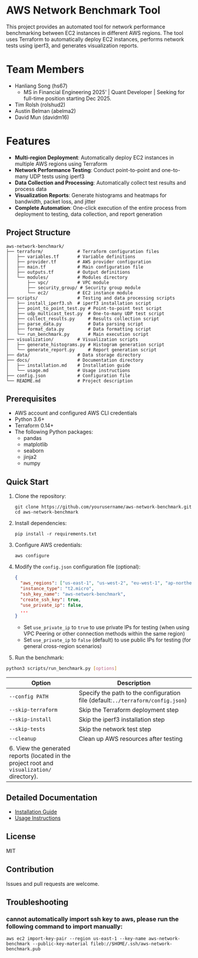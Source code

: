 # AWS Network Benchmark Tool

This project provides an automated tool for network performance benchmarking between EC2 instances in different AWS regions. The tool uses Terraform to automatically deploy EC2 instances, performs network tests using iperf3, and generates visualization reports.

# Team Members

- Hanliang Song (hs67)
  - MS in Financial Engineering 2025' | Quant Developer | Seeking for full-time position starting Dec 2025.
- Tim Rolsh (rolshud2)
- Austin Belman (abelma2)
- David Mun (davidm16)

# Features

- **Multi-region Deployment**: Automatically deploy EC2 instances in multiple AWS regions using Terraform
- **Network Performance Testing**: Conduct point-to-point and one-to-many UDP tests using iperf3
- **Data Collection and Processing**: Automatically collect test results and process data
- **Visualization Reports**: Generate histograms and heatmaps for bandwidth, packet loss, and jitter
- **Complete Automation**: One-click execution of the entire process from deployment to testing, data collection, and report generation

## Project Structure

```
aws-network-benchmark/
├── terraform/             # Terraform configuration files
│   ├── variables.tf       # Variable definitions
│   ├── provider.tf        # AWS provider configuration
│   ├── main.tf            # Main configuration file
│   ├── outputs.tf         # Output definitions
│   └── modules/           # Modules directory
│       ├── vpc/           # VPC module
│       ├── security_group/ # Security group module
│       └── ec2/           # EC2 instance module
├── scripts/               # Testing and data processing scripts
│   ├── install_iperf3.sh  # iperf3 installation script
│   ├── point_to_point_test.py # Point-to-point test script
│   ├── udp_multicast_test.py  # One-to-many UDP test script
│   ├── collect_results.py     # Results collection script
│   ├── parse_data.py          # Data parsing script
│   ├── format_data.py         # Data formatting script
│   └── run_benchmark.py       # Main execution script
├── visualization/         # Visualization scripts
│   ├── generate_histograms.py # Histogram generation script
│   └── generate_report.py     # Report generation script
├── data/                  # Data storage directory
├── docs/                  # Documentation directory
│   ├── installation.md    # Installation guide
│   └── usage.md           # Usage instructions
├── config.json            # Configuration file
└── README.md              # Project description
```

## Prerequisites

- AWS account and configured AWS CLI credentials
- Python 3.6+
- Terraform 0.14+
- The following Python packages:
  - pandas
  - matplotlib
  - seaborn
  - jinja2
  - numpy

## Quick Start

1. Clone the repository:

   ```
   git clone https://github.com/yourusername/aws-network-benchmark.git
   cd aws-network-benchmark
   ```
2. Install dependencies:

   ```
   pip install -r requirements.txt
   ```
3. Configure AWS credentials:

   ```
   aws configure
   ```
4. Modify the `config.json` configuration file (optional):

   ```json
   {
     "aws_regions": ["us-east-1", "us-west-2", "eu-west-1", "ap-northeast-1", "sa-east-1"],
     "instance_type": "t2.micro",
     "ssh_key_name": "aws-network-benchmark",
     "create_ssh_key": true,
     "use_private_ip": false,
     ...
   }
   ```

   * Set `use_private_ip` to `true` to use private IPs for testing (when using VPC Peering or other connection methods within the same region)
   * Set `use_private_ip` to `false` (default) to use public IPs for testing (for general cross-region scenarios)
5. Run the benchmark:

```bash
python3 scripts/run_benchmark.py [options]
```

| Option                                                                                        | Description                                                                       |
| --------------------------------------------------------------------------------------------- | --------------------------------------------------------------------------------- |
| `--config PATH`                                                                             | Specify the path to the configuration file (default:`../terraform/config.json`) |
| `--skip-terraform`                                                                          | Skip the Terraform deployment step                                                |
| `--skip-install`                                                                            | Skip the iperf3 installation step                                                 |
| `--skip-tests`                                                                              | Skip the network test step                                                        |
| `--cleanup`                                                                                 | Clean up AWS resources after testing                                              |
| 6. View the generated reports (located in the project root and `visualization/` directory). |                                                                                   |

## Detailed Documentation

- [Installation Guide](docs/installation.md)
- [Usage Instructions](docs/usage.md)

## License

MIT

## Contribution

Issues and pull requests are welcome.

## Troubleshooting

### cannot automatically import ssh key to aws, please run the following command to import manually:

```
aws ec2 import-key-pair --region us-east-1 --key-name aws-network-benchmark --public-key-material fileb://$HOME/.ssh/aws-network-benchmark.pub
```
